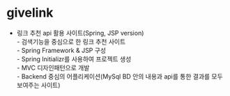 # givelink
- 링크 추천 api 활용 사이트(Spring, JSP version)
<br> - 검색기능을 중심으로 한 링크 추천 사이트
<br> - Spring Framework & JSP 구성
<br> - Spring Initializr를 사용하여 프로젝트 생성
<br> - MVC 디자인패턴으로 개발
<br> - Backend 중심의 어플리케이션(MySql BD 안의 내용과 api를 통한 결과를 모두보여주는 사이트)
